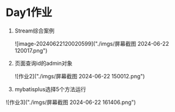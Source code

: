 # Day1作业

1. Stream综合案例 

   ![image-20240622120020599]("./imgs/屏幕截图 2024-06-22 120017.png")

2. 页面查询id的admin对象 

   ![作业2]("./imgs/屏幕截图 2024-06-22 150012.png")

3. mybatisplus选择5个方法运行

![作业3]("./imgs/屏幕截图 2024-06-22 161406.png")
